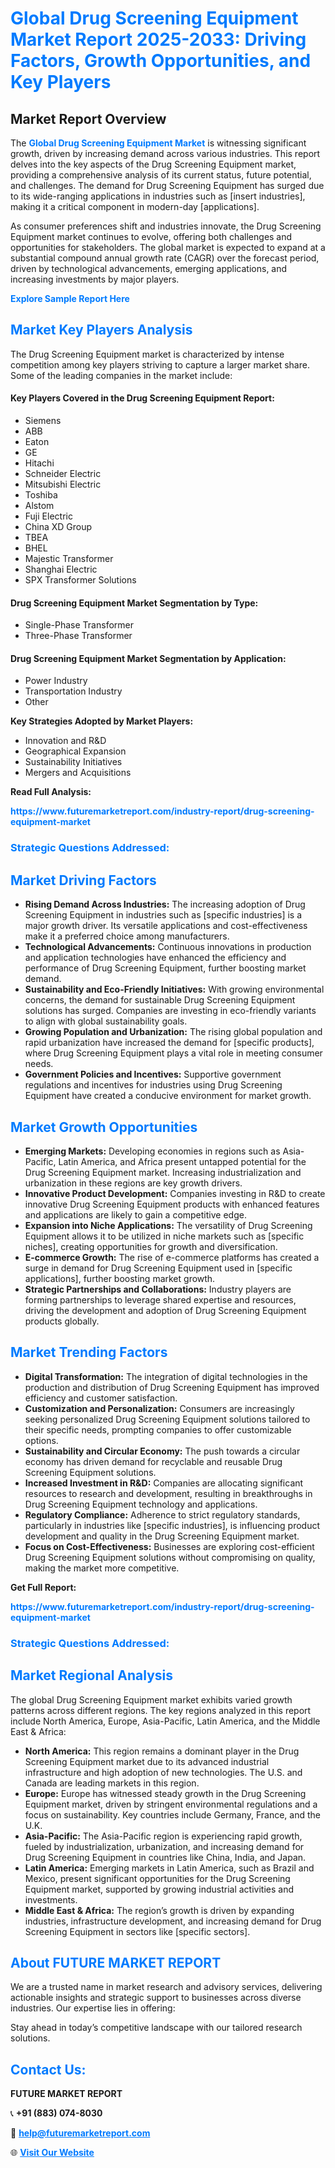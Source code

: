 <h1 style="color: #007BFF;">Global Drug Screening Equipment Market Report 2025-2033: Driving Factors, Growth Opportunities, and Key Players</h1>

<section id="overview">
<h2>Market Report Overview</h2>
<p>The <a href="https://www.futuremarketreport.com/industry-report/drug-screening-equipment-market" style="color: #007BFF; text-decoration: none;"><strong>Global Drug Screening Equipment Market</strong></a> is witnessing significant growth, driven by increasing demand across various industries. This report delves into the key aspects of the Drug Screening Equipment market, providing a comprehensive analysis of its current status, future potential, and challenges. The demand for Drug Screening Equipment has surged due to its wide-ranging applications in industries such as [insert industries], making it a critical component in modern-day [applications].</p>
<p>As consumer preferences shift and industries innovate, the Drug Screening Equipment market continues to evolve, offering both challenges and opportunities for stakeholders. The global market is expected to expand at a substantial compound annual growth rate (CAGR) over the forecast period, driven by technological advancements, emerging applications, and increasing investments by major players.</p>
</section>

<section id="overview">
<p><a href="https://www.futuremarketreport.com/request-sample/reportId=32439" style="color: #007BFF; text-decoration: none;"><strong>Explore Sample Report Here</strong></a></p>
</section>

<section id="key-players">
<h2 style="color: #007BFF;">Market Key Players Analysis</h2>
<p>The Drug Screening Equipment market is characterized by intense competition among key players striving to capture a larger market share. Some of the leading companies in the market include:</p>
<h4>Key Players Covered in the Drug Screening Equipment Report:</h4>
<ul><li>Siemens</li><li>ABB</li><li>Eaton</li><li>GE</li><li>Hitachi</li><li>Schneider Electric</li><li>Mitsubishi Electric</li><li>Toshiba</li><li>Alstom</li><li>Fuji Electric</li><li>China XD Group</li><li>TBEA</li><li>BHEL</li><li>Majestic Transformer</li><li>Shanghai Electric</li><li>SPX Transformer Solutions</li></ul>
<h4>Drug Screening Equipment Market Segmentation by Type:</h4>
<ul><li>Single-Phase Transformer</li><li>Three-Phase Transformer</li></ul>

<h4>Drug Screening Equipment Market Segmentation by Application:</h4>
<ul><li>Power Industry</li><li>Transportation Industry</li><li>Other</li></ul>
<p><strong>Key Strategies Adopted by Market Players:</strong></p>
<ul>
<li>Innovation and R&D</li>
<li>Geographical Expansion</li>
<li>Sustainability Initiatives</li>
<li>Mergers and Acquisitions</li>
</ul>
</section>

<section>
<p><strong>Read Full Analysis: </strong></p><a href="https://www.futuremarketreport.com/industry-report/drug-screening-equipment-market" style="color: #007BFF; text-decoration: none;"><strong>https://www.futuremarketreport.com/industry-report/drug-screening-equipment-market</strong></a>
<h3 style="color: #007BFF;">Strategic Questions Addressed:</h3>
</section>

<section id="driving-factors">
<h2 style="color: #007BFF;">Market Driving Factors</h2>
<ul>
<li><strong>Rising Demand Across Industries:</strong> The increasing adoption of Drug Screening Equipment in industries such as [specific industries] is a major growth driver. Its versatile applications and cost-effectiveness make it a preferred choice among manufacturers.</li>
<li><strong>Technological Advancements:</strong> Continuous innovations in production and application technologies have enhanced the efficiency and performance of Drug Screening Equipment, further boosting market demand.</li>
<li><strong>Sustainability and Eco-Friendly Initiatives:</strong> With growing environmental concerns, the demand for sustainable Drug Screening Equipment solutions has surged. Companies are investing in eco-friendly variants to align with global sustainability goals.</li>
<li><strong>Growing Population and Urbanization:</strong> The rising global population and rapid urbanization have increased the demand for [specific products], where Drug Screening Equipment plays a vital role in meeting consumer needs.</li>
<li><strong>Government Policies and Incentives:</strong> Supportive government regulations and incentives for industries using Drug Screening Equipment have created a conducive environment for market growth.</li>
</ul>
</section>

<section id="growth-opportunities">
<h2 style="color: #007BFF;">Market Growth Opportunities</h2>
<ul>
<li><strong>Emerging Markets:</strong> Developing economies in regions such as Asia-Pacific, Latin America, and Africa present untapped potential for the Drug Screening Equipment market. Increasing industrialization and urbanization in these regions are key growth drivers.</li>
<li><strong>Innovative Product Development:</strong> Companies investing in R&D to create innovative Drug Screening Equipment products with enhanced features and applications are likely to gain a competitive edge.</li>
<li><strong>Expansion into Niche Applications:</strong> The versatility of Drug Screening Equipment allows it to be utilized in niche markets such as [specific niches], creating opportunities for growth and diversification.</li>
<li><strong>E-commerce Growth:</strong> The rise of e-commerce platforms has created a surge in demand for Drug Screening Equipment used in [specific applications], further boosting market growth.</li>
<li><strong>Strategic Partnerships and Collaborations:</strong> Industry players are forming partnerships to leverage shared expertise and resources, driving the development and adoption of Drug Screening Equipment products globally.</li>
</ul>
</section>

<section id="trending-factors">
<h2 style="color: #007BFF;">Market Trending Factors</h2>
<ul>
<li><strong>Digital Transformation:</strong> The integration of digital technologies in the production and distribution of Drug Screening Equipment has improved efficiency and customer satisfaction.</li>
<li><strong>Customization and Personalization:</strong> Consumers are increasingly seeking personalized Drug Screening Equipment solutions tailored to their specific needs, prompting companies to offer customizable options.</li>
<li><strong>Sustainability and Circular Economy:</strong> The push towards a circular economy has driven demand for recyclable and reusable Drug Screening Equipment solutions.</li>
<li><strong>Increased Investment in R&D:</strong> Companies are allocating significant resources to research and development, resulting in breakthroughs in Drug Screening Equipment technology and applications.</li>
<li><strong>Regulatory Compliance:</strong> Adherence to strict regulatory standards, particularly in industries like [specific industries], is influencing product development and quality in the Drug Screening Equipment market.</li>
<li><strong>Focus on Cost-Effectiveness:</strong> Businesses are exploring cost-efficient Drug Screening Equipment solutions without compromising on quality, making the market more competitive.</li>
</ul>
</section>

<section>
<p><strong>Get Full Report: </strong></p><a href="https://www.futuremarketreport.com/industry-report/drug-screening-equipment-market" style="color: #007BFF; text-decoration: none;"><strong>https://www.futuremarketreport.com/industry-report/drug-screening-equipment-market</strong></a>
<h3 style="color: #007BFF;">Strategic Questions Addressed:</h3>
</section>


<section id="regional-analysis">
<h2 style="color: #007BFF;">Market Regional Analysis</h2>
<p>The global Drug Screening Equipment market exhibits varied growth patterns across different regions. The key regions analyzed in this report include North America, Europe, Asia-Pacific, Latin America, and the Middle East & Africa:</p>
<ul>
<li><strong>North America:</strong> This region remains a dominant player in the Drug Screening Equipment market due to its advanced industrial infrastructure and high adoption of new technologies. The U.S. and Canada are leading markets in this region.</li>
<li><strong>Europe:</strong> Europe has witnessed steady growth in the Drug Screening Equipment market, driven by stringent environmental regulations and a focus on sustainability. Key countries include Germany, France, and the U.K.</li>
<li><strong>Asia-Pacific:</strong> The Asia-Pacific region is experiencing rapid growth, fueled by industrialization, urbanization, and increasing demand for Drug Screening Equipment in countries like China, India, and Japan.</li>
<li><strong>Latin America:</strong> Emerging markets in Latin America, such as Brazil and Mexico, present significant opportunities for the Drug Screening Equipment market, supported by growing industrial activities and investments.</li>
<li><strong>Middle East & Africa:</strong> The region’s growth is driven by expanding industries, infrastructure development, and increasing demand for Drug Screening Equipment in sectors like [specific sectors].</li>
</ul>
</section>

<footer>
<h2 style="color: #007BFF;">About FUTURE MARKET REPORT</h2>
<p>We are a trusted name in market research and advisory services, delivering actionable insights and strategic support to businesses across diverse industries. Our expertise lies in offering:</p>

<p>Stay ahead in today’s competitive landscape with our tailored research solutions.</p>

<h2 style="color: #007BFF;">Contact Us:</h2>
<p><strong>FUTURE MARKET REPORT</strong></p>
<p>📞 <strong>+91 (883) 074-8030</strong></p>
<p>📧 <strong><a href="mailto:help@futuremarketreport.com" style="color: #007BFF;">help@futuremarketreport.com</a></strong></p>
<p>🌐 <strong><a href="https://www.futuremarketreport.com/" style="color: #007BFF;">Visit Our Website</a></strong></p>
</footer>